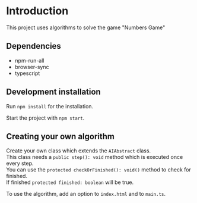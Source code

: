 # Introduction

This project uses algorithms to solve the game "Numbers Game"

## Dependencies

- npm-run-all
- browser-sync
- typescript

## Development installation

Run `npm install` for the installation.

Start the project with `npm start`.

## Creating your own algorithm

Create your own class which extends the `AIAbstract` class.  
This class needs a `public step(): void` method which is executed once every step.  
You can use the `protected checkOrFinished(): void()` method to check for finished.  
If finished `protected finished: boolean` will be true.

To use the algorithm, add an option to `index.html` and to `main.ts`.
